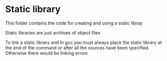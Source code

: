 # Static library
This folder contains the code for creating and using a static libray

Static libraries are just archives of object files

To link a static library and in gcc you must always place the static library at the end of the command or after all the sources have been specified. Otherwise there would be linking errors
